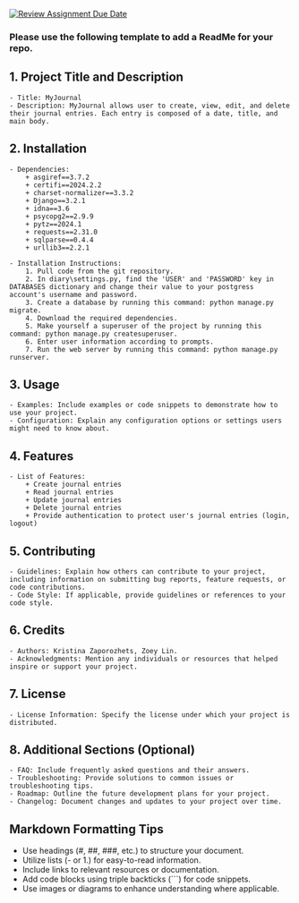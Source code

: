 [![Review Assignment Due Date](https://classroom.github.com/assets/deadline-readme-button-24ddc0f5d75046c5622901739e7c5dd533143b0c8e959d652212380cedb1ea36.svg)](https://classroom.github.com/a/545oUMxH)

### Please use the following template to add a ReadMe for your repo.

## 1. Project Title and Description
    - Title: MyJournal
    - Description: MyJournal allows user to create, view, edit, and delete their journal entries. Each entry is composed of a date, title, and main body.
## 2. Installation
    - Dependencies: 
        + asgiref==3.7.2
        + certifi==2024.2.2
        + charset-normalizer==3.3.2
        + Django==3.2.1
        + idna==3.6
        + psycopg2==2.9.9
        + pytz==2024.1
        + requests==2.31.0
        + sqlparse==0.4.4
        + urllib3==2.2.1
        
    - Installation Instructions: 
        1. Pull code from the git repository.
        2. In diary\settings.py, find the 'USER' and 'PASSWORD' key in DATABASES dictionary and change their value to your postgress account's username and password.
        3. Create a database by running this command: python manage.py migrate.
        4. Download the required dependencies.
        5. Make yourself a superuser of the project by running this command: python manage.py createsuperuser.
        6. Enter user information according to prompts.
        7. Run the web server by running this command: python manage.py runserver.
## 3. Usage
    - Examples: Include examples or code snippets to demonstrate how to use your project.
    - Configuration: Explain any configuration options or settings users might need to know about.
## 4. Features
    - List of Features: 
        + Create journal entries
        + Read journal entries
        + Update journal entries
        + Delete journal entries
        + Provide authentication to protect user's journal entries (login, logout)
## 5. Contributing
    - Guidelines: Explain how others can contribute to your project, including information on submitting bug reports, feature requests, or code contributions.
    - Code Style: If applicable, provide guidelines or references to your code style.
## 6. Credits
    - Authors: Kristina Zaporozhets, Zoey Lin.
    - Acknowledgments: Mention any individuals or resources that helped inspire or support your project.
## 7. License
    - License Information: Specify the license under which your project is distributed.
## 8. Additional Sections (Optional)
    - FAQ: Include frequently asked questions and their answers.
    - Troubleshooting: Provide solutions to common issues or troubleshooting tips.
    - Roadmap: Outline the future development plans for your project.
    - Changelog: Document changes and updates to your project over time.

## Markdown Formatting Tips
  - Use headings (#, ##, ###, etc.) to structure your document.
  - Utilize lists (- or 1.) for easy-to-read information.
  - Include links to relevant resources or documentation.
  - Add code blocks using triple backticks (```) for code snippets.
  - Use images or diagrams to enhance understanding where applicable.
